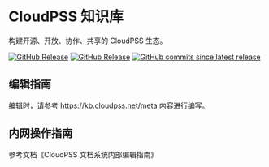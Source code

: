 # CloudPSS 知识库

构建开源、开放、协作、共享的 CloudPSS 生态。

[![GitHub Release](https://img.shields.io/github/v/release/cloudpss/docs?style=flat-square&sort=semver)](https://kb.cloudpss.net/)
[![GitHub Release](https://img.shields.io/github/v/release/cloudpss/docs?style=flat-square&sort=semver&include_prereleases)](https://latest.kb.cloudpss.net/)
[![GitHub commits since latest release](https://img.shields.io/github/commits-since/cloudpss/docs/latest?style=flat-square&sort=semver&include_prereleases)](https://cloudpss.github.io/docs/)

## 编辑指南

编辑时，请参考 <https://kb.cloudpss.net/meta> 内容进行编写。

## 内网操作指南

参考文档《CloudPSS 文档系统内部编辑指南》
